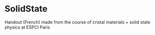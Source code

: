 # SolidState
Handout (French) made from the course of cristal materials + solid state physics at ESPCI Paris
